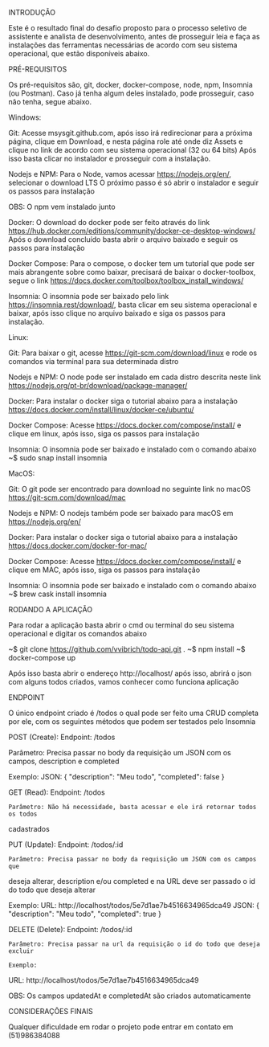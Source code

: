 INTRODUÇÃO

Este é o resultado final do desafio proposto para o processo seletivo de assistente e analista de desenvolvimento, antes de prosseguir leia e faça as instalações das ferramentas necessárias de acordo com seu sistema operacional, que estão disponíveis abaixo.


PRÉ-REQUISITOS

Os pré-requisitos são, git, docker, docker-compose, node, npm, Insomnia (ou Postman). Caso já tenha algum deles instalado, pode prosseguir, caso não tenha, segue abaixo.


Windows: 
		
Git:
Acesse msysgit.github.com, após isso irá redirecionar para a próxima página, clique em Download, e nesta página role até onde diz Assets e clique no link de acordo com seu sistema operacional (32 ou 64 bits) 
Após isso basta clicar no instalador e prosseguir com a instalação.

Nodejs e NPM:
Para o Node, vamos acessar https://nodejs.org/en/, selecionar o download LTS
O próximo passo é só abrir o instalador e seguir os passos para instalação

OBS: O npm vem instalado junto

Docker:
O download do docker pode ser feito através do link https://hub.docker.com/editions/community/docker-ce-desktop-windows/
Após o download concluído basta abrir o arquivo baixado e seguir os passos para instalação

Docker Compose:
Para o compose, o docker tem um tutorial que pode ser mais abrangente sobre como baixar, precisará de baixar o docker-toolbox, segue o link https://docs.docker.com/toolbox/toolbox_install_windows/

Insomnia:
O insomnia pode ser baixado pelo link https://insomnia.rest/download/, basta clicar em seu sistema operacional e baixar, após isso clique no arquivo baixado e siga os passos para instalação.



Linux: 
		
Git:
Para baixar o git, acesse https://git-scm.com/download/linux e rode os comandos via terminal para sua determinada distro

Nodejs e NPM:
O node pode ser instalado em cada distro descrita neste link https://nodejs.org/pt-br/download/package-manager/

Docker:
Para instalar o docker siga o tutorial abaixo para a instalação https://docs.docker.com/install/linux/docker-ce/ubuntu/

Docker Compose:
Acesse https://docs.docker.com/compose/install/ e clique em linux, após isso, siga os passos para instalação

Insomnia:
O insomnia pode ser baixado e instalado com o comando abaixo
 ~$  sudo snap install insomnia




MacOS: 
		
Git:
O git pode ser encontrado para download no seguinte link no macOS https://git-scm.com/download/mac

Nodejs e NPM:
O nodejs também pode ser baixado para macOS em https://nodejs.org/en/

Docker:
Para instalar o docker siga o tutorial abaixo para a instalação https://docs.docker.com/docker-for-mac/

Docker Compose:
Acesse https://docs.docker.com/compose/install/ e clique em MAC, após isso, siga os passos para instalação

Insomnia:
O insomnia pode ser baixado e instalado com o comando abaixo
 ~$  brew cask install insomnia


RODANDO A APLICAÇÃO

Para rodar a aplicação basta abrir o cmd ou terminal do seu sistema operacional e digitar os comandos abaixo

~$ git clone https://github.com/vvibrich/todo-api.git .
~$ npm install
~$ docker-compose up

Após isso basta abrir o endereço http://localhost/ após isso, abrirá o json com alguns todos criados, vamos conhecer como funciona aplicação


ENDPOINT

O único endpoint criado é /todos o qual pode ser feito uma CRUD completa por ele, com os seguintes métodos que podem ser testados pelo Insomnia

POST (Create):
	Endpoint: /todos
	
Parâmetro: Precisa passar no body da requisição um JSON com os campos,
        	 description e completed
	
Exemplo: 
JSON:
	{
	"description": "Meu todo",
	"completed": false
             }
	


GET (Read):
	Endpoint: /todos

	Parâmetro: Não há necessidade, basta acessar e ele irá retornar todos os todos
cadastrados


PUT (Update):
Endpoint: /todos/:id

	Parâmetro: Precisa passar no body da requisição um JSON com os campos que
deseja alterar, description e/ou completed e na URL deve ser passado o id do todo que deseja alterar

Exemplo: 
URL: http://localhost/todos/5e7d1ae7b4516634965dca49
JSON:
	{
	"description": "Meu todo",
	"completed": true
             }


DELETE (Delete):
	Endpoint: /todos/:id
	
	Parâmetro: Precisa passar na url da requisição o id do todo que deseja excluir
	
	Exemplo: 
URL: http://localhost/todos/5e7d1ae7b4516634965dca49


OBS: Os campos updatedAt e completedAt são criados automaticamente





CONSIDERAÇÕES FINAIS

Qualquer dificuldade em rodar o projeto pode entrar em contato em (51)986384088 
